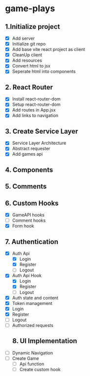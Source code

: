 # game-plays

## 1.Initialize project
- [X] Add server
- [X] Initialize git repo
- [X] Add base vite react project as client
- [X] CleanUp client
- [X] Add resources
- [X] Convert html to jsx
- [X] Seperate html into components
## 2. React Router
- [X] Install react-router-dom
- [X] Setup react-router-dom
- [X] Add routes in App.jsx
- [X] Add links to navigation
## 3. Create Service Layer
- [X] Service Layer Architecture
- [X] Abstract requester
- [X] Add games api
## 4. Components
## 5. Comments
## 6. Custom Hooks
- [X] GameAPI hooks
- [ ] Comment hooks 
- [X] Form hook
## 7. Authentication
- [X] Auth Api
  - [X] Login
  - [X] Register
  - [ ] Logout
- [X] Auth Api Hook
  - [X] Login
  - [X] Register
  - [ ] Logout
- [X] Auth state and content 
- [X] Token management
- [X] Login
- [X] Register
- [ ] Logout
- [ ] Authorized requests
  ## 8. UI Implementation
- [ ] Dynamic Navigation
- [ ] Create Game
  - [ ] Api function
  - [ ] Create custom hook 
